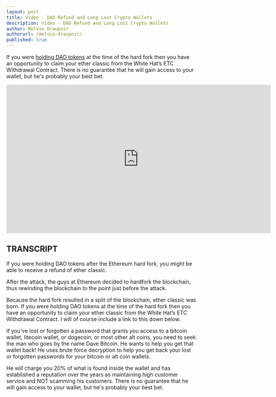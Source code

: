 ```yaml
---
layout: post
title: Video - DAO Refund and Long Lost Crypto Wallets
description: Video - DAO Refund and Long Lost Crypto Wallets
author: Melvin Draupnir
authorurl: /melvin-draupnir/ 
published: true
---
```


<p>If you were <a href="/kraken-dao-trading/">holding DAO tokens</a> at the time of the hard fork then you have an opportunity to claim your ether classic from the White Hat’s ETC Withdrawal Contract. There is no guarantee that he will gain access to your wallet, but he's probably your best bet. </p>

<center><iframe width="700" height="394" src="https://www.youtube.com/embed/kUCDq1cGezk" frameborder="0" allowfullscreen></iframe></center>

<h2>TRANSCRIPT</h2>

If you were holding DAO tokens after the Ethereum hard fork, you might be able to receive a refund of ether classic. 

After the attack, the guys at Ethereum decided to hardfork the blockchain, thus rewinding the blockchain to the point just before the attack. 

Because the hard fork resulted in a split of the blockchain, ether classic was born. If you were holding DAO tokens at the time of the hard fork then you have an opportunity to claim your ether classic from the White Hat’s ETC Withdrawal Contract. I will of course include a link to this down below. 

If you've lost or forgotten a password that grants you access to a bitcoin wallet, litecoin wallet, or dogecoin, or most other alt coins, you need to seek the man who goes by the name Dave Bitcoin. He wants to help you get that wallet back! He uses brute force decryption to help you get back your lost or forgotten passwords for your bitcoin or alt coin wallets. 

He will charge you 20% of what is found inside the wallet and has established a reputation over the years as maintaining high customer service and NOT scamming his customers. There is no guarantee that he will gain access to your wallet, but he's probably your best bet. 
